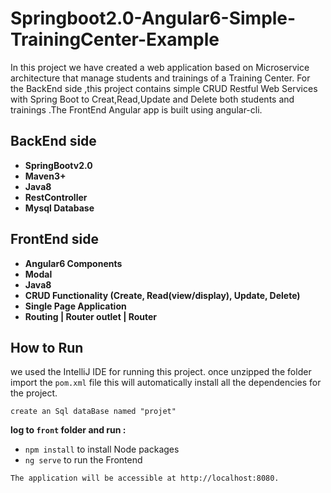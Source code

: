# Springboot2.0-Angular6-Simple-TrainingCenter-Example
In this project we have created a web application based on Microservice architecture that manage students and trainings of a Training Center.
For the BackEnd side ,this project contains simple CRUD Restful Web Services with Spring Boot to Creat,Read,Update and Delete
both students and trainings .The FrontEnd Angular app is built using angular-cli.
## BackEnd side
* **SpringBootv2.0**
* **Maven3+**
* **Java8**
* **RestController**
* **Mysql Database**
## FrontEnd side
* **Angular6 Components**
* **Modal**
* **Java8**
* **CRUD Functionality (Create, Read(view/display), Update, Delete)**
* **Single Page Application**
* **Routing | Router outlet | Router**
## How to Run
we used the IntelliJ IDE for running this project.
once unzipped the folder import the ``pom.xml`` file this will automatically install all the dependencies for the project.
```
create an Sql dataBase named "projet"
```
**log to ``front`` folder and run :**
* ``npm install`` to install Node packages
* ``ng serve`` to run the Frontend
```
The application will be accessible at http://localhost:8080.
```

